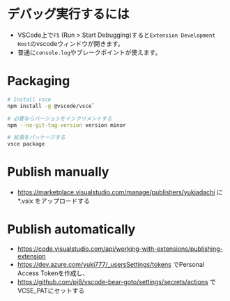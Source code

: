 # デバッグ実行するには
- VSCode上で`F5` (Run > Start Debugging)すると`Extension Development Host`のvscodeウィンドウが開きます。
- 普通に`console.log`やブレークポイントが使えます。

# Packaging
```bash
# Install vsce
npm install -g @vscode/vsce`

# 必要ならバージョンをインクリメントする
npm --no-git-tag-version version minor

# 拡張をパッケージする
vsce package
```

# Publish manually
- https://marketplace.visualstudio.com/manage/publishers/yukiadachi に *.vsix をアップロードする

# Publish automatically
- https://code.visualstudio.com/api/working-with-extensions/publishing-extension
- https://dev.azure.com/yuki777/_usersSettings/tokens でPersonal Access Tokenを作成し、
- https://github.com/pj8/vscode-bear-goto/settings/secrets/actions でVCSE_PATにセットする
